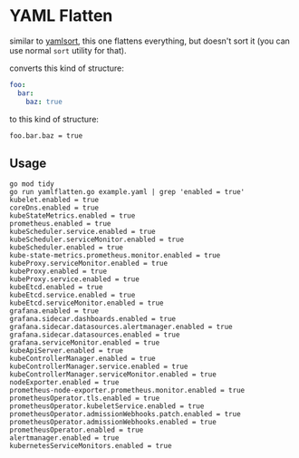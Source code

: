 
# YAML Flatten

similar to [yamlsort](//github.com/kokizzu/yamlsort), this one flattens everything, but doesn't sort it (you can use normal `sort` utility for that).

converts this kind of structure:

```yaml
foo:
  bar:
    baz: true
```

to this kind of structure:

```
foo.bar.baz = true
```

## Usage
```
go mod tidy
go run yamlflatten.go example.yaml | grep 'enabled = true'
kubelet.enabled = true
coreDns.enabled = true
kubeStateMetrics.enabled = true
prometheus.enabled = true
kubeScheduler.service.enabled = true
kubeScheduler.serviceMonitor.enabled = true
kubeScheduler.enabled = true
kube-state-metrics.prometheus.monitor.enabled = true
kubeProxy.serviceMonitor.enabled = true
kubeProxy.enabled = true
kubeProxy.service.enabled = true
kubeEtcd.enabled = true
kubeEtcd.service.enabled = true
kubeEtcd.serviceMonitor.enabled = true
grafana.enabled = true
grafana.sidecar.dashboards.enabled = true
grafana.sidecar.datasources.alertmanager.enabled = true
grafana.sidecar.datasources.enabled = true
grafana.serviceMonitor.enabled = true
kubeApiServer.enabled = true
kubeControllerManager.enabled = true
kubeControllerManager.service.enabled = true
kubeControllerManager.serviceMonitor.enabled = true
nodeExporter.enabled = true
prometheus-node-exporter.prometheus.monitor.enabled = true
prometheusOperator.tls.enabled = true
prometheusOperator.kubeletService.enabled = true
prometheusOperator.admissionWebhooks.patch.enabled = true
prometheusOperator.admissionWebhooks.enabled = true
prometheusOperator.enabled = true
alertmanager.enabled = true
kubernetesServiceMonitors.enabled = true
```
